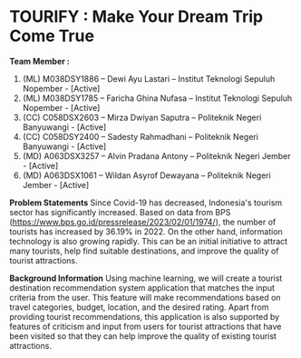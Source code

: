 <h1>TOURIFY : Make Your Dream Trip Come True</h1>

<strong>Team Member	: </strong>
1. (ML) M038DSY1886 – Dewi Ayu Lastari – Institut Teknologi Sepuluh Nopember - [Active]
2. (ML) M038DSY1785 – Faricha Ghina Nufasa – Institut Teknologi Sepuluh Nopember - [Active]
3. (CC)  C058DSX2603 – Mirza Dwiyan Saputra – Politeknik Negeri Banyuwangi - [Active]
4. (CC)  C058DSY2400 – Sadesty Rahmadhani – Politeknik Negeri Banyuwangi - [Active]
5. (MD) A063DSX3257 – Alvin Pradana Antony – Politeknik Negeri Jember - [Active]
6. (MD) A063DSX1061 – Wildan Asyrof Dewayana – Politeknik Negeri Jember - [Active]

<strong>Problem Statements</strong>
Since Covid-19 has decreased, Indonesia's tourism sector has significantly increased. Based on data from BPS (https://www.bps.go.id/pressrelease/2023/02/01/1974/), the number of tourists has increased by 36.19% in 2022. On the other hand, information technology is also growing rapidly. This can be an initial initiative to attract many tourists, help find suitable destinations, and improve the quality of tourist attractions.

<strong>Background Information</strong>
Using machine learning, we will create a tourist destination recommendation system application that matches the input criteria from the user. This feature will make recommendations based on travel categories, budget, location, and the desired rating. Apart from providing tourist recommendations, this application is also supported by features of criticism and input from users for tourist attractions that have been visited so that they can help improve the quality of existing tourist attractions.
